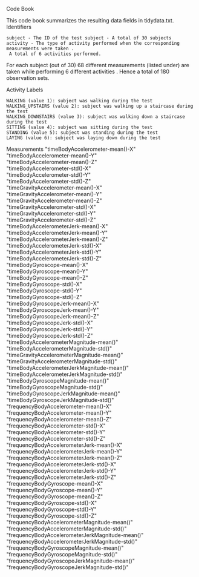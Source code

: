 Code Book

This code book summarizes the resulting data fields in tidydata.txt.
Identifiers

    subject - The ID of the test subject - A total of 30 subjects
    activity - The type of activity performed when the corresponding measurements were taken .
	 A total of 6 activities performed. 
For each subject (out  of 30) 68 different measurements (listed under) are taken while performing 6 different activities .
 Hence a total of 180 observation sets.

Activity Labels

    WALKING (value 1): subject was walking during the test
    WALKING_UPSTAIRS (value 2): subject was walking up a staircase during the test
    WALKING_DOWNSTAIRS (value 3): subject was walking down a staircase during the test
    SITTING (value 4): subject was sitting during the test
    STANDING (value 5): subject was standing during the test
    LAYING (value 6): subject was laying down during the test

Measurements
"timeBodyAccelerometer-mean()-X"                
 "timeBodyAccelerometer-mean()-Y"                
  "timeBodyAccelerometer-mean()-Z"                
  "timeBodyAccelerometer-std()-X"                 
  "timeBodyAccelerometer-std()-Y"                 
  "timeBodyAccelerometer-std()-Z"                 
  "timeGravityAccelerometer-mean()-X"             
 "timeGravityAccelerometer-mean()-Y"             
 "timeGravityAccelerometer-mean()-Z"             
 "timeGravityAccelerometer-std()-X"              
 "timeGravityAccelerometer-std()-Y"              
 "timeGravityAccelerometer-std()-Z"              
 "timeBodyAccelerometerJerk-mean()-X"            
 "timeBodyAccelerometerJerk-mean()-Y"            
 "timeBodyAccelerometerJerk-mean()-Z"            
 "timeBodyAccelerometerJerk-std()-X"             
 "timeBodyAccelerometerJerk-std()-Y"             
 "timeBodyAccelerometerJerk-std()-Z"             
 "timeBodyGyroscope-mean()-X"                    
 "timeBodyGyroscope-mean()-Y"                    
 "timeBodyGyroscope-mean()-Z"                    
 "timeBodyGyroscope-std()-X"                     
 "timeBodyGyroscope-std()-Y"                     
 "timeBodyGyroscope-std()-Z"                     
 "timeBodyGyroscopeJerk-mean()-X"                
 "timeBodyGyroscopeJerk-mean()-Y"                
 "timeBodyGyroscopeJerk-mean()-Z"                
 "timeBodyGyroscopeJerk-std()-X"                 
 "timeBodyGyroscopeJerk-std()-Y"                 
 "timeBodyGyroscopeJerk-std()-Z"                 
 "timeBodyAccelerometerMagnitude-mean()"         
 "timeBodyAccelerometerMagnitude-std()"          
 "timeGravityAccelerometerMagnitude-mean()"      
 "timeGravityAccelerometerMagnitude-std()"       
 "timeBodyAccelerometerJerkMagnitude-mean()"     
 "timeBodyAccelerometerJerkMagnitude-std()"      
 "timeBodyGyroscopeMagnitude-mean()"             
 "timeBodyGyroscopeMagnitude-std()"              
 "timeBodyGyroscopeJerkMagnitude-mean()"         
 "timeBodyGyroscopeJerkMagnitude-std()"          
 "frequencyBodyAccelerometer-mean()-X"           
 "frequencyBodyAccelerometer-mean()-Y"           
 "frequencyBodyAccelerometer-mean()-Z"           
 "frequencyBodyAccelerometer-std()-X"            
 "frequencyBodyAccelerometer-std()-Y"            
 "frequencyBodyAccelerometer-std()-Z"            
 "frequencyBodyAccelerometerJerk-mean()-X"       
 "frequencyBodyAccelerometerJerk-mean()-Y"       
 "frequencyBodyAccelerometerJerk-mean()-Z"       
 "frequencyBodyAccelerometerJerk-std()-X"        
 "frequencyBodyAccelerometerJerk-std()-Y"        
 "frequencyBodyAccelerometerJerk-std()-Z"        
 "frequencyBodyGyroscope-mean()-X"               
 "frequencyBodyGyroscope-mean()-Y"               
 "frequencyBodyGyroscope-mean()-Z"               
 "frequencyBodyGyroscope-std()-X"                
 "frequencyBodyGyroscope-std()-Y"                
 "frequencyBodyGyroscope-std()-Z"                
 "frequencyBodyAccelerometerMagnitude-mean()"    
 "frequencyBodyAccelerometerMagnitude-std()"     
 "frequencyBodyAccelerometerJerkMagnitude-mean()"
 "frequencyBodyAccelerometerJerkMagnitude-std()" 
 "frequencyBodyGyroscopeMagnitude-mean()"        
 "frequencyBodyGyroscopeMagnitude-std()"         
 "frequencyBodyGyroscopeJerkMagnitude-mean()"    
 "frequencyBodyGyroscopeJerkMagnitude-std()" 

